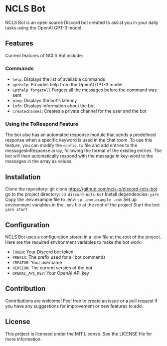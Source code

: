 # NCLS Bot
NCLS Bot is an open source Discord bot created to assist you in your daily tasks using the OpenAI GPT-3 model.

## Features
Current features of NCLS Bot include:

### Commands
- `help`: Displays the list of available commands
- `gpthelp`: Provides help from the OpenAI GPT-3 model
- `Gpthelp forgetAll` Forgets all the messages before the command was sent
- `ping`: Displays the bot's latency
- `info`: Displays information about the bot
- `createchannel`: Creates a private channel for the user and the bot

### Using the ToRespond Feature
The bot also has an automated response module that sends a predefined response when a specific keyword is used in the chat room. To use this feature, you can modify the `config.ts` file and add entries to the messagesInResponse array, following the format of the existing entries. The bot will then automatically respond with the message in key-word to the messages in the array as values.


## Installation
Clone the repository: git clone https://github.com/ncls-p/discord-ncls-bot
go to the project directory: `cd discord-ncls-bot`
Install dependencies: `yarn`
Copy the .env.example file to .env: `cp .env.example .env`
Set up environment variables in the `.env` file at the root of the project
Start the bot: `yarn start`

## Configuration
NCLS Bot uses a configuration stored in a .env file at the root of the project. Here are the required environment variables to make the bot work:

- `TOKEN`: Your Discord bot token
- `PREFIX`: The prefix used for all bot commands
- `CREATOR`: Your username
- `VERSION`: The current version of the bot
- `OPENAI_API_KEY`: Your OpenAI API key

## Contribution
Contributions are welcome! Feel free to create an issue or a pull request if you have any suggestions for improvement or new features to add.

## License
This project is licensed under the MIT License. See the LICENSE file for more information.
